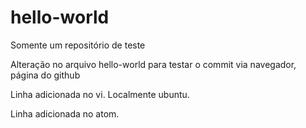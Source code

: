 # hello-world
Somente um repositório de teste

Alteração no arquivo hello-world para testar o commit via navegador, página do github

Linha adicionada no vi. Localmente ubuntu.

Linha adicionada no atom.
